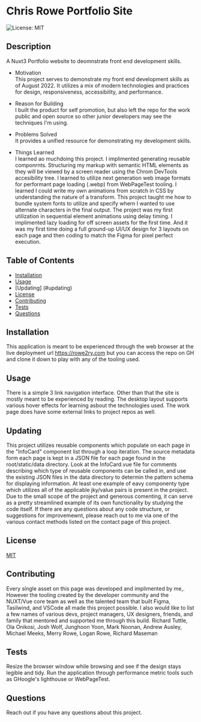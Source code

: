 # Chris Rowe Portfolio Site  
![License: MIT](https://img.shields.io/badge/License-MIT-yellow.svg)
## Description  
A Nuxt3 Portfolio website to deomnstrate front end development skills.  

* Motivation  
This project serves to demonstrate my front end development skills as of August 2022. It utilizes a mix of modern technologies and practices for design, responsiveness, accessibility, and performance.  

* Reason for Building  
I built the product for self promotion, but also left the repo for the work public and open source so other junior developers may see the techniques I'm using.  

* Problems Solved  
It provides a unified resource for demonstrating my development skills.  

* Things Learned  
I learned ao muchdoing this project. I implimented generating reusable componrnts. Structuring my markup with semantic HTML elements as they will be viewed by a screen reader using the Chrom DevTools accesibility tree. I learned to utilize next generation web image formats for performant page loading (.webp) from WebPageTest tooling. I learned I could write my own animations from scratch in CSS by understanding the nature of a transform. This project taught me how to bundle system fonts to utilize and specify whern I wanted to use alternate characters in the final output. The project was my first utilization in sequential element animations using delay timing. I implimented lazy loading for off screen assets for the first time. And it was my first time doing a full ground-up UI/UX design for 3 layouts on each page and then coding to match the Figma for pixel perfect execution.  

## Table of Contents  
* [Installation](#installation)  
* [Usage](#usage)  
* [Updating] (#updating)
* [License](#license)  
* [Contributing](#contributing)  
* [Tests](#tests)  
* [Questions](#questions)  
## Installation  
This application is meant to be experienced through the web browser at the live deployment url https://rowe2ry.com but you can access the repo on GH and clone it down to play with any of the tooling used.
## Usage    
There is a simple 3 link navigation interface. Other than that the site is mostly meant to be experienced by reading. The desktop layout supports various hover effects for learning asbout the technologies used. The work page does have some external links to project repos as well.  
## Updating
This project utilizes reusable components which populate on each page in the "InfoCard" component list through a loop iteration. The source metadata form each page is kept in a JSON file for each page found in the root/static/data directory. Look at the InfoCard.vue file for comments describing which type of reusable components can be called in, and use the existing JSON files in the data directory to determin the pattern schema for displaying information. At least one example of eavy componenty type which utilizes all of the applicable jky/value pairs is present in the project. Due to the small scope of the project and generous comenting, it can serve as a pretty streamlined example of its own functionality by studying the code itself. If there are any questions about any code structure, or suggestions for improvemewnt, please reach out to me via one of the various contact methods listed on the contact page of this project.
## License  
[MIT](https://opensource.org/licenses/MIT)  
## Contributing  
Every single asset on this page was developed and implimented by me,. However the tooling created by the developer community and the NUXT/Vue core team as well as the talented team that built Figma, Tasilwind, and VSCode all made this project possible. I also would like to list a few names of various devs, project managers, UX designers, friends, and family that mentored and supported me through this build. Richard Tuttle, Ola Onikosi, Josh Wolf, Junghoon Yoon, Mark Noonan, Andrew Ausley, Michael Meeks, Merry Rowe, Logan Rowe, Richard Maseman  
## Tests  
Resize the browser window while browsing and see if the design stays legible and tidy. Run the application through performance metric tools such as GHoogle's lighthouse or WebPageTest.  
## Questions  
Reach out if you have any questions about this project.
